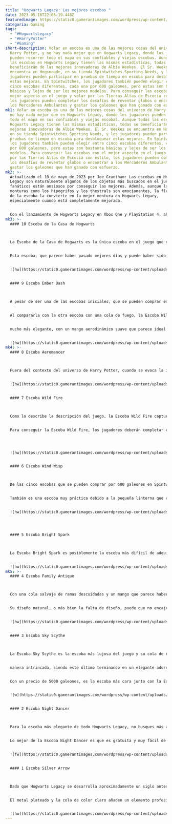 ```yaml
---
title: "Hogwarts Legacy: Las mejores escobas "
date: 2023-05-16T22:08:19.448Z
featuredimage: https://static0.gamerantimages.com/wordpress/wp-content/uploads/2023/05/hogwarts-legacy-best-brooms-ranked_01.jpg?q=50&fit=contain&w=1140&h=&dpr=1.5
categoria: Gaming
tags:
  - "#HogwartsLegacy"
  - "#HarryPotter"
  - "#Gaming"
short-description: Volar en escoba es una de las mejores cosas del universo de
  Harry Potter, y no hay nada mejor que en Hogwarts Legacy, donde los jugadores
  pueden recorrer todo el mapa en sus confiables y viejas escobas. Aunque todas
  las escobas en Hogwarts Legacy tienen las mismas estadísticas, todas se
  beneficiarán de las mejoras innovadoras de Albie Weekes. El Sr. Weekes se
  encuentra en Hogsmeade, en su tienda Spintwitches Sporting Needs, y los
  jugadores pueden participar en pruebas de tiempo en escoba para desbloquear
  estas mejoras. En Spintwitches, los jugadores también pueden elegir entre
  cinco escobas diferentes, cada una por 600 galeones, pero estas son bastante
  básicas y lejos de ser los mejores modelos. Para conseguir las escobas con el
  mejor aspecto en el juego y volar por las Tierras Altas de Escocia con estilo,
  los jugadores pueden completar los desafíos de reventar globos o encontrar a
  los Mercaderes Ambulantes y gastar los galeones que han ganado con esfuerzo.
mk1: Volar en escoba es una de las mejores cosas del universo de Harry Potter, y
  no hay nada mejor que en Hogwarts Legacy, donde los jugadores pueden recorrer
  todo el mapa en sus confiables y viejas escobas. Aunque todas las escobas en
  Hogwarts Legacy tienen las mismas estadísticas, todas se beneficiarán de las
  mejoras innovadoras de Albie Weekes. El Sr. Weekes se encuentra en Hogsmeade,
  en su tienda Spintwitches Sporting Needs, y los jugadores pueden participar en
  pruebas de tiempo en escoba para desbloquear estas mejoras. En Spintwitches,
  los jugadores también pueden elegir entre cinco escobas diferentes, cada una
  por 600 galeones, pero estas son bastante básicas y lejos de ser los mejores
  modelos. Para conseguir las escobas con el mejor aspecto en el juego y volar
  por las Tierras Altas de Escocia con estilo, los jugadores pueden completar
  los desafíos de reventar globos o encontrar a los Mercaderes Ambulantes y
  gastar los galeones que han ganado con esfuerzo.
mk2: >-
  Actualizado el 10 de mayo de 2023 por Joe Grantham: Las escobas en Hogwarts
  Legacy son naturalmente algunos de los objetos más buscados en el juego, y los
  fanáticos están ansiosos por conseguir las mejores. Además, aunque las otras
  monturas como los hipogrifos y los thestrals son emocionantes, la flexibilidad
  de la escoba la convierte en la mejor montura en Hogwarts Legacy,
  especialmente cuando está completamente mejorada.


  Con el lanzamiento de Hogwarts Legacy en Xbox One y PlayStation 4, ahora hay más jugadores surcando los cielos que nunca antes, y los jugadores que están comenzando a familiarizarse con el juego se preguntarán cómo conseguir las mejores escobas.
mk3: >-
  #### 10 Escoba de la Casa de Hogwarts



  La Escoba de la Casa de Hogwarts es la única escoba en el juego que cambia su apariencia según la Casa a la que pertenezca el jugador. Esto significa que en segundas, terceras o incluso cuartas partidas, los jugadores verán diferentes versiones de la escoba. Fuera de esta característica, está lejos de ser la escoba de mejor aspecto, pero sigue siendo una opción sólida que permite a los jugadores mostrar su orgullo de pertenecer a una Casa. Los jugadores también pueden mostrar su orgullo de pertenecer a una Casa de Hogwarts con el diseño de su Sala de los Menesteres.


  Esta escoba, que parece haber pasado mejores días y puede haber sido utilizada por muchos estudiantes anteriores, es una de las cinco escobas iniciales que se pueden comprar en Spintwitches Sporting Needs. Los jugadores solo necesitarán gastar 600 galeones para adquirir esta escoba.


  ![hw](https://static0.gamerantimages.com/wordpress/wp-content/uploads/2023/05/hogwarts-legacy-hogwarts-house-broom.jpg?q=50&fit=crop&w=1500&dpr=1.5 "hw")


  #### 9 Escoba Ember Dash



  A pesar de ser una de las escobas iniciales, que se pueden comprar en Spintwitches Sporting Needs por solo 600 galeones, la Escoba Ember Dash tiene un diseño sorprendentemente interesante. Naturalmente, el punto principal de atención es la cola, que está en llamas y tiene efectos geniales durante el vuelo. También se puede ver un ligero resplandor de calor a su alrededor.


  Al compararla con la otra escoba con una cola de fuego, la Escoba Wild Fire, los jugadores notarán que la Ember Dash es


  mucho más elegante, con un mango aerodinámico suave que parece ideal para las carreras.


  ![hw](https://static0.gamerantimages.com/wordpress/wp-content/uploads/2023/05/hogwarts-legacy-ember-dash-broom.jpg?q=50&fit=crop&w=1500&dpr=1.5 "hw")
mk4: >-
  #### 8 Escoba Aeromancer



  Fuera del contexto del universo de Harry Potter, cuando se evoca la imagen de una bruja, generalmente se incluye una vieja escoba y un caldero burbujeante lleno de pociones. Afortunadamente, para aquellos que desean recrear esta estética icónica dentro de Hogwarts Legacy, existe la Escoba Aeromancer. Esta vieja y sabia escoba con un pequeño caldero enganchado al mango se puede comprar por 3000 galeones al Mercader Ambulante Rohan Prakash. El Sr. Prakash se encuentra cerca del Puente Marunweem y también en Cragcroftshire.


  ![hw](https://static0.gamerantimages.com/wordpress/wp-content/uploads/2023/02/hogwarts-legacy-aeromancer-broom.jpg?q=50&fit=crop&w=1500&dpr=1.5 "hw")


  #### 7 Escoba Wild Fire 



  Como lo describe la descripción del juego, la Escoba Wild Fire captura una naturaleza indómita. Esto es fácil de entender al observar el mango retorcido y nudoso, que solo es superado por la cola llameante y llena de brasas. Esta cola tiene sus propios efectos, que son similares pero ligeramente mejores que los de la Escoba Ember Dash.


  Para conseguir la Escoba Wild Fire, los jugadores deberán completar el Nivel III del desafío de reventar globos, lo que significa que deberán reventar otros diez conjuntos de globos después de haber reventado siete conjuntos como parte de los niveles anteriores.




  ![hw](https://static0.gamerantimages.com/wordpress/wp-content/uploads/2023/02/hogwarts-legacy-wild-fire-broom.jpg?q=50&fit=crop&w=1500&dpr=1.5 "hw")


  #### 6 Escoba Wind Wisp



  De las cinco escobas que se pueden comprar por 600 galeones en Spintwitches Sporting Needs, la Wind Wisp es quizás la más sencilla, pero también la más elegante y única. Al ser la escoba más pequeña del juego, es perfecta para mantener un perfil bajo.


  También es una escoba muy práctica debido a la pequeña linterna que cuelga en la parte delantera, lo que hace que los vuelos nocturnos sean un poco más seguros. Si bien esta escoba puede parecer fuera de lugar en los circuitos de carreras de Imelda Reyes, es una gran primera escoba, especialmente por su precio.


  ![hw](https://static0.gamerantimages.com/wordpress/wp-content/uploads/2023/02/hogwarts-legacy-wind-wisp-broom.jpg?q=50&fit=crop&w=1500&dpr=1.5 "hw")




  #### 5 Escoba Bright Spark



  La Escoba Bright Spark es posiblemente la escoba más difícil de adquirir, ya que los jugadores deberán reventar todos los conjuntos de globos del juego, pero si logran encontrarlos todos, no les costará ni un solo galeón. Lo primero que los jugadores notarán de esta escoba son las dos estrellas que cuelgan del mango, una característica que puede no gustar a algunos en esta escoba por lo demás elegante. La forma única y angular de la cola también llama la atención y encaja perfectamente con el asiento y el mango adornados con metal. Una de las mejores cosas de la Escoba Bright Spark y uno de los muchos pequeños detalles que hacen que Hogwarts Legacy sea tan hermoso es que se puede ver un rastro de pequeñas estrellas que fluyen desde la parte trasera de la escoba durante el vuelo. Esto es especialmente visible durante la noche.


  ![hw](https://static0.gamerantimages.com/wordpress/wp-content/uploads/2023/02/hogwarts-legacy-bright-spark-broom.jpg?q=50&fit=crop&w=1500&dpr=1.5 "hw")
mk5: >-
  #### 4 Escoba Family Antique



  Con una cola salvaje de ramas descuidadas y un mango que parece haberse roto de un árbol, la Escoba Family Antique puede que no sea para todos, pero para aquellos que buscan completar su estética rústica del siglo XIX, es más que perfecta.


  Su diseño natural, o más bien la falta de diseño, puede que no encaje en el campo de Quidditch, pero se ve genial al recorrer el campo accidentado. Este tesoro familiar preciado se puede comprar por 2500 galeones al Mercader Ambulante Priya Treadwell, al sur de Hogwarts, a quien los jugadores pueden recordar como la esposa de la historiadora Nora Treadwell.


  ![hw](https://static0.gamerantimages.com/wordpress/wp-content/uploads/2023/02/hogwarts-legacy-family-antique-broom.jpg?q=50&fit=crop&w=1500&dpr=1.5 "hw")


  #### 3 Escoba Sky Scythe



  La Escoba Sky Scythe es la escoba más lujosa del juego y su cola de ramitas verdes la hace perfecta para aquellos que quieren mostrar su orgullo de Slytherin. A diferencia de otras escobas, tanto el asiento como el mango de la Escoba Sky Scythe están diseñados de


  manera intrincada, siendo este último terminando en un elegante adorno.


  Con un precio de 5000 galeones, es la escoba más cara junto con la Escoba Silver Arrow en Hogwarts Legacy y se puede comprar al Mercader Ambulante Leopolde Babcocke, que se encuentra en varias ubicaciones al norte de Hogwarts.


  ![w](https://static0.gamerantimages.com/wordpress/wp-content/uploads/2023/02/hogwarts-legacy-sky-scythe-broom.jpg?q=50&fit=crop&w=1500&dpr=1.5 "w")


  #### 2 Escoba Night Dancer



  Para la escoba más elegante de todo Hogwarts Legacy, no busques más allá de la Escoba Night Dancer, que se vería perfecta incluso en un campo de Quidditch moderno. Su cola está adornada con bandas plateadas para darle estilo y velocidad, y el mango delgado y recto le da un aspecto profesional. La única desventaja es que la escoba es bastante pequeña, especialmente en comparación con la Escoba Silver Arrow.


  Lo mejor de la Escoba Night Dancer es que es gratuita y muy fácil de desbloquear. Los jugadores simplemente tienen que reventar dos conjuntos de globos, lo cual tendrán que hacer de todos modos como parte de la misión de Madam Kogawa. Solo recuerda desbloquearla en la página de Desafíos una vez que esté completa. 


  ![fw](https://static0.gamerantimages.com/wordpress/wp-content/uploads/2023/02/hogwarts-legacy-night-dancer-broom.jpg?q=50&fit=crop&w=1500&dpr=1.5 "hw")


  #### 1 Escoba Silver Arrow



  Dado que Hogwarts Legacy se desarrolla aproximadamente un siglo antes de los eventos principales de la serie de Harry Potter, para entonces la fabricación de escobas se había vuelto más refinada, y solo hay una escoba que los fanáticos acérrimos de los libros reconocerán. La Escoba Silver Arrow es la escoba en la que Madam Hooch aprendió a volar, y es fácil imaginar a muchos jugadores de Quidditch de esa época haciéndose un nombre sobre esta impresionante escoba.


  El metal plateado y la cola de color claro añaden un elemento profesional a la escoba y la púa ciertamente disuadiría a los jugadores contrarios de acercarse demasiado. Para obtener esta famosa escoba diseñada por Leonard Jewkes, los jugadores no solo tendrán que desembolsar 5000 galeones, sino también completar una misión secundaria. Al ayudar al duende Arn en la misión "Carted Away", luego tendrán la opción de comprar la escoba de él en Lower Hogsfield.


  ![hw](https://static0.gamerantimages.com/wordpress/wp-content/uploads/2023/02/hogwarts-legacy-silver-arrow-broom.jpg?q=50&fit=crop&w=1500&dpr=1.5 "hw")
---
```

